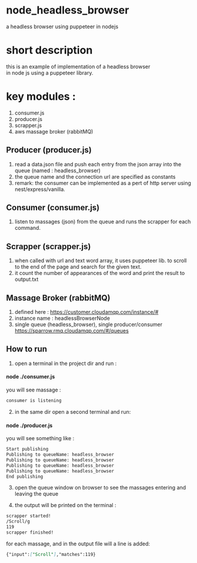 # node_headless_browser

a headless browser using puppeteer in nodejs

# short description

this is an example of implementation of a headless browser  
in node js using a puppeteer library.

# key modules :

1. consumer.js
2. producer.js
3. scrapper.js
4. aws massage broker (rabbitMQ)

## Producer (producer.js)

1. read a data.json file and push each entry from the json array into the
   queue (named : headless_browser)
2. the queue name and the connection url are specified as constants
3. remark: the consumer can be implemented as a pert of http server
   using nest/express/vanilla.

## Consumer (consumer.js)

1. listen to massages (json) from the queue and runs the scrapper for each
   command.

## Scrapper (scrapper.js)

1. when called with url and text word array, it uses puppeteer lib. to scroll to the end
   of the page and search for the given text.
2. it count the number of appearances of the word and print the result to output.txt

## Massage Broker (rabbitMQ)

1. defined here : https://customer.cloudamqp.com/instance/#
2. instance name : headlessBrowserNode
3. single queue (headless_browser), single producer/consumer
   https://sparrow.rmq.cloudamqp.com/#/queues

## How to run

1. open a terminal in the project dir and run :

#### node ./consumer.js

you will see massage : 

```markdown
consumer is listening
```

2. in the same dir open a second terminal and run:

#### node ./producer.js

you will see something like :

```markdown
Start publishing
Publishing to queueName: headless_browser
Publishing to queueName: headless_browser
Publishing to queueName: headless_browser
Publishing to queueName: headless_browser
End publishing
```


3. open the queue window on browser to see the massages entering and leaving
   the queue

4. the output will be printed on the terminal :

```markdown
scrapper started!
/Scroll/g
119
scrapper finished!
```

for each massage, and in the output file will a line is added:

```markdown
{"input":["Scroll"],"matches":119}
```
